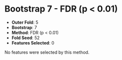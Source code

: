 # Bootstrap 7 - FDR (p < 0.01)

- **Outer Fold**: 5
- **Bootstrap**: 7
- **Method**: FDR (p < 0.01)
- **Fold Seed**: 52
- **Features Selected**: 0

No features were selected by this method.
